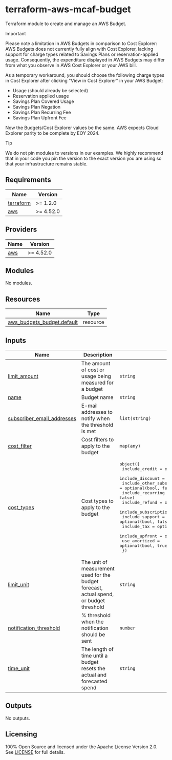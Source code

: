 # terraform-aws-mcaf-budget

Terraform module to create and manage an AWS Budget.

> [!IMPORTANT]
> Please note a limitation in AWS Budgets in comparison to Cost Explorer: AWS Budgets does not currently fully align with Cost Explorer, lacking support for charge types related to Savings Plans or reservation-applied usage. Consequently, the expenditure displayed in AWS Budgets may differ from what you observe in AWS Cost Explorer or your AWS bill.

As a temporary workaround, you should choose the following charge types in Cost Explorer after clicking "View in Cost Explorer" in your AWS Budget:

- Usage (should already be selected)
- Reservation applied usage
- Savings Plan Covered Usage
- Savings Plan Negation
- Savings Plan Recurring Fee
- Savings Plan Upfront Fee

Now the Budgets/Cost Explorer values be the same. AWS expects Cloud Explorer parity to be complete by EOY 2024.

> [!TIP]
> We do not pin modules to versions in our examples. We highly recommend that in your code you pin the version to the exact version you are using so that your infrastructure remains stable.

<!-- BEGIN_TF_DOCS -->
## Requirements

| Name | Version |
|------|---------|
| <a name="requirement_terraform"></a> [terraform](#requirement\_terraform) | >= 1.2.0 |
| <a name="requirement_aws"></a> [aws](#requirement\_aws) | >= 4.52.0 |

## Providers

| Name | Version |
|------|---------|
| <a name="provider_aws"></a> [aws](#provider\_aws) | >= 4.52.0 |

## Modules

No modules.

## Resources

| Name | Type |
|------|------|
| [aws_budgets_budget.default](https://registry.terraform.io/providers/hashicorp/aws/latest/docs/resources/budgets_budget) | resource |

## Inputs

| Name | Description | Type | Default | Required |
|------|-------------|------|---------|:--------:|
| <a name="input_limit_amount"></a> [limit\_amount](#input\_limit\_amount) | The amount of cost or usage being measured for a budget | `string` | n/a | yes |
| <a name="input_name"></a> [name](#input\_name) | Budget name | `string` | n/a | yes |
| <a name="input_subscriber_email_addresses"></a> [subscriber\_email\_addresses](#input\_subscriber\_email\_addresses) | E-mail addresses to notify when the threshold is met | `list(string)` | n/a | yes |
| <a name="input_cost_filter"></a> [cost\_filter](#input\_cost\_filter) | Cost filters to apply to the budget | `map(any)` | `{}` | no |
| <a name="input_cost_types"></a> [cost\_types](#input\_cost\_types) | Cost types to apply to the budget | <pre>object({<br>    include_credit             = optional(bool, false)<br>    include_discount           = optional(bool, false)<br>    include_other_subscription = optional(bool, false)<br>    include_recurring          = optional(bool, false)<br>    include_refund             = optional(bool, false)<br>    include_subscription       = optional(bool, false)<br>    include_support            = optional(bool, false)<br>    include_tax                = optional(bool, false)<br>    include_upfront            = optional(bool, false)<br>    use_amortized              = optional(bool, true)<br>  })</pre> | <pre>{<br>  "include_credit": false,<br>  "include_discount": false,<br>  "include_other_subscription": false,<br>  "include_recurring": false,<br>  "include_refund": false,<br>  "include_subscription": false,<br>  "include_support": false,<br>  "include_tax": false,<br>  "include_upfront": false,<br>  "use_amortized": true<br>}</pre> | no |
| <a name="input_limit_unit"></a> [limit\_unit](#input\_limit\_unit) | The unit of measurement used for the budget forecast, actual spend, or budget threshold | `string` | `"USD"` | no |
| <a name="input_notification_threshold"></a> [notification\_threshold](#input\_notification\_threshold) | % threshold when the notification should be sent | `number` | `100` | no |
| <a name="input_time_unit"></a> [time\_unit](#input\_time\_unit) | The length of time until a budget resets the actual and forecasted spend | `string` | `"MONTHLY"` | no |

## Outputs

No outputs.
<!-- END_TF_DOCS -->

## Licensing

100% Open Source and licensed under the Apache License Version 2.0. See [LICENSE](https://github.com/schubergphilis/terraform-aws-mcaf-budgets/blob/main/LICENSE) for full details.
